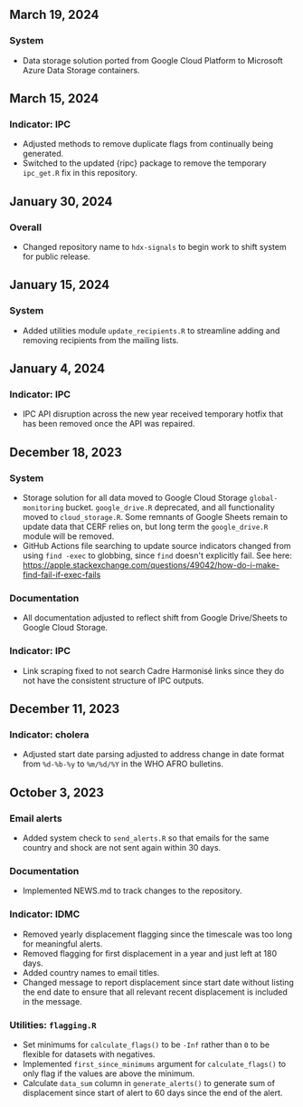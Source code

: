 ## March 19, 2024

### System

- Data storage solution ported from Google Cloud Platform to Microsoft Azure
Data Storage containers.

## March 15, 2024

### Indicator: IPC

- Adjusted methods to remove duplicate flags from continually being generated.
- Switched to the updated {ripc} package to remove the temporary `ipc_get.R`
fix in this repository.

## January 30, 2024

### Overall

- Changed repository name to `hdx-signals` to begin work to shift system for
public release.

## January 15, 2024

### System

- Added utilities module `update_recipients.R` to streamline adding and removing
recipients from the mailing lists.

## January 4, 2024

### Indicator: IPC

- IPC API disruption across the new year received temporary hotfix that has been
removed once the API was repaired.

## December 18, 2023

### System

- Storage solution for all data moved to Google Cloud Storage `global-monitoring`
bucket. `google_drive.R` deprecated, and all functionality moved to `cloud_storage.R`.
Some remnants of Google Sheets remain to update data that
CERF relies on, but long term the `google_drive.R` module will be removed.
- GitHub Actions file searching to update source indicators changed from using
`find -exec` to globbing, since `find` doesn't explicitly fail. See here:
https://apple.stackexchange.com/questions/49042/how-do-i-make-find-fail-if-exec-fails

### Documentation

- All documentation adjusted to reflect shift from Google Drive/Sheets to 
Google Cloud Storage.

### Indicator: IPC

- Link scraping fixed to not search Cadre Harmonisé links since they do not have
the consistent structure of IPC outputs.

## December 11, 2023

### Indicator: cholera

- Adjusted start date parsing adjusted to address change in date format from
`%d-%b-%y` to `%m/%d/%Y` in the WHO AFRO bulletins.

## October 3, 2023

### Email alerts

- Added system check to `send_alerts.R` so that emails for the same country and
shock are not sent again within 30 days.

### Documentation

- Implemented NEWS.md to track changes to the repository.

### Indicator: IDMC

- Removed yearly displacement flagging since the timescale was too long for
meaningful alerts.
- Removed flagging for first displacement in a year and just left at 180 days.
- Added country names to email titles.
- Changed message to report displacement since start date without listing the end
date to ensure that all relevant recent displacement is included in the message.

### Utilities: `flagging.R`

- Set minimums for `calculate_flags()` to be `-Inf` rather than `0` to be flexible for
datasets with negatives.
- Implemented `first_since_minimums` argument for `calculate_flags()` to only flag
if the values are above the minimum.
- Calculate `data_sum` column in `generate_alerts()` to generate sum of displacement
since start of alert to 60 days since the end of the alert.
